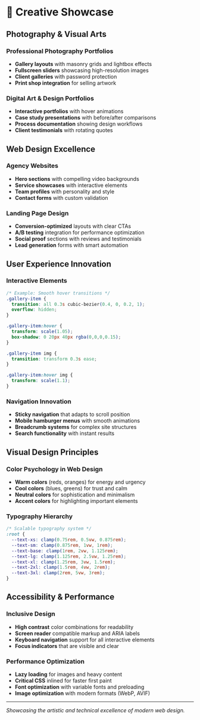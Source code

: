 # 🎨 Creative Showcase

## Photography & Visual Arts

### Professional Photography Portfolios
- **Gallery layouts** with masonry grids and lightbox effects
- **Fullscreen sliders** showcasing high-resolution images
- **Client galleries** with password protection
- **Print shop integration** for selling artwork

### Digital Art & Design Portfolios
- **Interactive portfolios** with hover animations
- **Case study presentations** with before/after comparisons
- **Process documentation** showing design workflows
- **Client testimonials** with rotating quotes

## Web Design Excellence

### Agency Websites
- **Hero sections** with compelling video backgrounds
- **Service showcases** with interactive elements
- **Team profiles** with personality and style
- **Contact forms** with custom validation

### Landing Page Design
- **Conversion-optimized** layouts with clear CTAs
- **A/B testing** integration for performance optimization
- **Social proof** sections with reviews and testimonials
- **Lead generation** forms with smart automation

## User Experience Innovation

### Interactive Elements
```css
/* Example: Smooth hover transitions */
.gallery-item {
  transition: all 0.3s cubic-bezier(0.4, 0, 0.2, 1);
  overflow: hidden;
}

.gallery-item:hover {
  transform: scale(1.05);
  box-shadow: 0 20px 40px rgba(0,0,0,0.15);
}

.gallery-item img {
  transition: transform 0.3s ease;
}

.gallery-item:hover img {
  transform: scale(1.1);
}
```

### Navigation Innovation
- **Sticky navigation** that adapts to scroll position
- **Mobile hamburger menus** with smooth animations
- **Breadcrumb systems** for complex site structures
- **Search functionality** with instant results

## Visual Design Principles

### Color Psychology in Web Design
- **Warm colors** (reds, oranges) for energy and urgency
- **Cool colors** (blues, greens) for trust and calm
- **Neutral colors** for sophistication and minimalism
- **Accent colors** for highlighting important elements

### Typography Hierarchy
```css
/* Scalable typography system */
:root {
  --text-xs: clamp(0.75rem, 0.5vw, 0.875rem);
  --text-sm: clamp(0.875rem, 1vw, 1rem);
  --text-base: clamp(1rem, 2vw, 1.125rem);
  --text-lg: clamp(1.125rem, 2.5vw, 1.25rem);
  --text-xl: clamp(1.25rem, 3vw, 1.5rem);
  --text-2xl: clamp(1.5rem, 4vw, 2rem);
  --text-3xl: clamp(2rem, 5vw, 3rem);
}
```

## Accessibility & Performance

### Inclusive Design
- **High contrast** color combinations for readability
- **Screen reader** compatible markup and ARIA labels
- **Keyboard navigation** support for all interactive elements
- **Focus indicators** that are visible and clear

### Performance Optimization
- **Lazy loading** for images and heavy content
- **Critical CSS** inlined for faster first paint
- **Font optimization** with variable fonts and preloading
- **Image optimization** with modern formats (WebP, AVIF)

---
*Showcasing the artistic and technical excellence of modern web design.*
